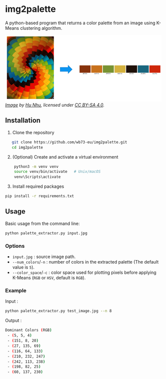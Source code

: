 # img2palette

A python-based program that returns a color palette from an image using K-Means clustering algorithm.

![img2palette application on an image.](result.png)
*[Image](https://commons.wikimedia.org/wiki/File:Inside_of_a_hot_air_balloon.jpg) by [Hu Nhu](https://commons.wikimedia.org/wiki/User:Hu_Nhu), licensed under [CC BY-SA 4.0](https://creativecommons.org/licenses/by-sa/4.0/deed.en).*

## Installation

1. Clone the repository
```bash
   git clone https://github.com/wb73-eu/img2palette.git
   cd img2palette
```

2. (Optional) Create and activate a virtual environment
```bash
    python3 -m venv venv
    source venv/bin/activate   # Unix/macOS
    venv\Scripts\activate 
```

3. Install required packages
```bash
pip install -r requirements.txt
```

## Usage
Basic usage from the command line:
```bash
python palette_extractor.py input.jpg
```

### Options

* `input.jpg` : source image path.
* `--num_colors`/`-n` : number of colors in the extracted palette (The default value is `5`).
* `--color_space`/`-c` : color space used for plotting pixels before applying K-Means (`RGB` or `HSV`, default is `RGB`).

### Example
Input :

```bash
python palette_extractor.py test_image.jpg --n 8
```
Output :

```bash
Dominant Colors (RGB)
 - (5, 5, 4)
 - (151, 8, 20)
 - (27, 135, 69)
 - (116, 64, 133)
 - (210, 232, 247)
 - (242, 113, 238)
 - (198, 82, 25)
 - (60, 137, 230)
```